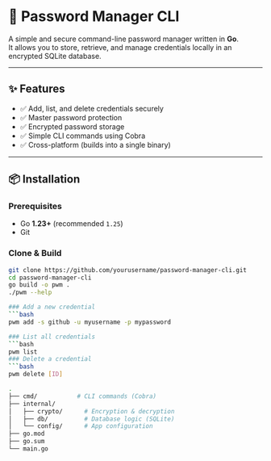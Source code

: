 # 🔐 Password Manager CLI

A simple and secure command-line password manager written in **Go**.  
It allows you to store, retrieve, and manage credentials locally in an encrypted SQLite database.

---

## ✨ Features
- ✅ Add, list, and delete credentials securely  
- ✅ Master password protection  
- ✅ Encrypted password storage  
- ✅ Simple CLI commands using Cobra  
- ✅ Cross-platform (builds into a single binary)  

---

## 📦 Installation

### Prerequisites
- Go **1.23+** (recommended `1.25`)  
- Git  

### Clone & Build
```bash
git clone https://github.com/yourusername/password-manager-cli.git
cd password-manager-cli
go build -o pwm .
./pwm --help

### Add a new credential
```bash
pwm add -s github -u myusername -p mypassword

### List all credentials
```bash
pwm list
### Delete a credential
```bash
pwm delete [ID]

.
├── cmd/           # CLI commands (Cobra)
├── internal/
│   ├── crypto/      # Encryption & decryption
│   ├── db/          # Database logic (SQLite)
│   └── config/      # App configuration
├── go.mod
├── go.sum
└── main.go
